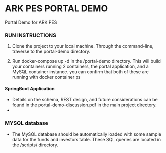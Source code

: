 # ARK PES PORTAL DEMO
Portal Demo for ARK PES

### RUN INSTRUCTIONS

1. Clone the project to your local machine. Through the command-line, traverse to the portal-demo directory.

2. Run docker-compose up -d in the /portal-demo directory. This will build your containers running 2 containers, the portal application, and a MySQL container instance. you can confirm that both of these are running with docker container ps

#### SpringBoot Application
- Details on the schema, REST design, and future considerations can be found in the portal-demo-discussion.pdf in the main project directory.
- 
### MYSQL database
- The MySQL database should be automatically loaded with some sample data for the funds and investors table. These SQL queries are located in the /scripts/ directory.
